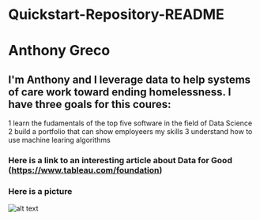 # Quickstart-Repository-README
# Anthony Greco 
## I'm Anthony and I leverage data to help systems of care work toward ending homelessness. I have three goals for this coures: 
1 learn the fudamentals of the top five software in the field of Data Science 
2 build a portfolio that can show employeers my skills 
3 understand how to use machine learing algorithms 
### Here is a link to an interesting article about Data for Good (https://www.tableau.com/foundation)
### Here is a picture 
![alt text](https://upload.wikimedia.org/wikipedia/commons/4/41/Sunflower_from_Silesia2.jpg)
